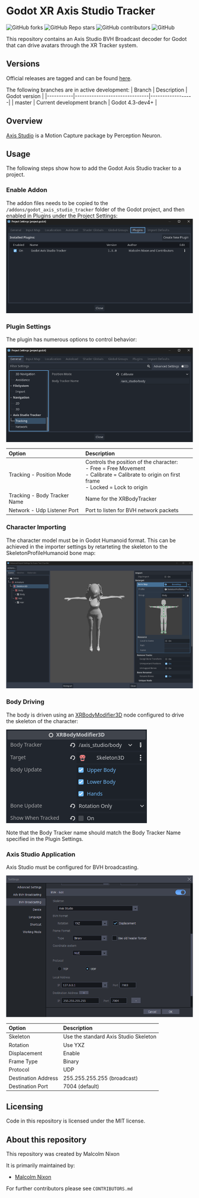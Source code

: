 # Godot XR Axis Studio Tracker

![GitHub forks](https://img.shields.io/github/forks/Malcolmnixon/GodotXRAxisStudioTracker?style=plastic)
![GitHub Repo stars](https://img.shields.io/github/stars/Malcolmnixon/GodotXRAxisStudioTracker?style=plastic)
![GitHub contributors](https://img.shields.io/github/contributors/Malcolmnixon/GodotXRAxisStudioTracker?style=plastic)
![GitHub](https://img.shields.io/github/license/Malcolmnixon/GodotXRAxisStudioTracker?style=plastic)

This repository contains an Axis Studio BVH Broadcast decoder for Godot that can drive avatars through the XR Tracker system.

## Versions

Official releases are tagged and can be found [here](https://github.com/Malcolmnixon/GodotXRAxisStudioTracker/releases).

The following branches are in active development:
|  Branch   |  Description                  |  Godot version   |
|-----------|-------------------------------|------------------|
|  master   | Current development branch    |  Godot 4.3-dev4+ |

## Overview

[Axis Studio](https://neuronmocap.com/pages/axis-studio) is a Motion Capture package by Perception Neuron.

## Usage

The following steps show how to add the Godot Axis Studio tracker to a project.

### Enable Addon

The addon files needs to be copied to the `/addons/godot_axis_studio_tracker` folder of the Godot project, and then enabled in Plugins under the Project Settings:
![Enable Plugin](/docs/enable_plugin.png)

### Plugin Settings

The plugin has numerous options to control behavior:

![Plugin Options](/docs/plugin_settings.png)

| Option | Description |
| :----- | :---------- |
| Tracking - Position Mode | Controls the position of the character:<br>- Free = Free Movement<br>- Calibrate = Calibrate to origin on first frame<br>- Locked = Lock to origin |
| Tracking - Body Tracker Name | Name for the XRBodyTracker |
| Network - Udp Listener Port | Port to listen for BVH network packets |

### Character Importing

The character model must be in Godot Humanoid format. This can be achieved in the importer settings by retarteting the skeleton to the SkeletonProfileHumanoid bone map:

![Character Import](/docs/character_import.png)

### Body Driving

The body is driven using an [XRBodyModifier3D](https://docs.godotengine.org/en/latest/classes/class_xrbodymodifier3d.html) node configured to drive the skeleton of the character:

![XRBodyModifier3D](/docs/xrbodymodifier3d.png)

Note that the Body Tracker name should match the Body Tracker Name specified in the Plugin Settings.

### Axis Studio Application

Axis Studio must be configured for BVH broadcasting.

![Axis Studio BVH](/docs/axis_studio_bvh.png)

| Option | Description |
| :----- | :---------- |
| Skeleton | Use the standard Axis Studio Skeleton | 
| Rotation | Use YXZ |
| Displacement | Enable |
| Frame Type | Binary |
| Protocol | UDP |
| Destination Address | 255.255.255.255 (broadcast) |
| Destination Port | 7004 (default) |


## Licensing

Code in this repository is licensed under the MIT license.

## About this repository

This repository was created by Malcolm Nixon

It is primarily maintained by:
- [Malcolm Nixon](https://github.com/Malcolmnixon/)

For further contributors please see `CONTRIBUTORS.md`

